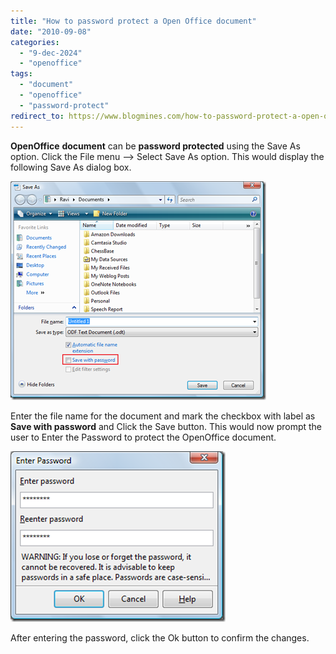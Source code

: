 ```yaml
---
title: "How to password protect a Open Office document"
date: "2010-09-08"
categories: 
  - "9-dec-2024"
  - "openoffice"
tags: 
  - "document"
  - "openoffice"
  - "password-protect"
redirect_to: https://www.blogmines.com/how-to-password-protect-a-open-office-document/
---
```


**OpenOffice** **document** can be **password protected** using the Save As option. Click the File menu –> Select Save As option. This would display the following Save As dialog box.

[![image](/assets/images/2_image_thumb15.png "image")](http://blogmines.com/blog/wp-content/uploads/2010/09/image15.png)

Enter the file name for the document and mark the checkbox with label as **Save with password** and Click the Save button. This would now prompt the user to Enter the Password to protect the OpenOffice document.

[![image](/assets/images/2_image_thumb16.png "image")](http://blogmines.com/blog/wp-content/uploads/2010/09/image16.png)

After entering the password, click the Ok button to confirm the changes.
